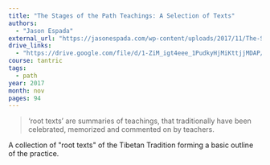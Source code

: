 ```yaml
---
title: "The Stages of the Path Teachings: A Selection of Texts"
authors:
  - "Jason Espada"
external_url: "https://jasonespada.com/wp-content/uploads/2017/11/The-Stages-of-the-Path-Teachings-A-Selection-of-Texts.pdf"
drive_links:
  - "https://drive.google.com/file/d/1-ZiM_igt4eee_1PudkyHjMiKttjjMDAP/view?usp=drivesdk"
course: tantric
tags:
  - path
year: 2017
month: nov
pages: 94
---
```


> ‘root texts’ are summaries of teachings, that traditionally have been celebrated, memorized and commented on by teachers.

A collection of "root texts" of the Tibetan Tradition forming a basic outline of the practice.
